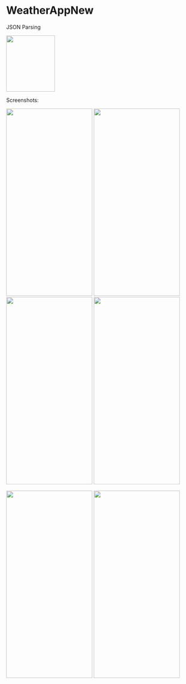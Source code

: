# WeatherAppNew
JSON Parsing

<p>
<img src="https://user-images.githubusercontent.com/107529020/181051196-c8a9fd74-1cac-4d59-9820-21fc9bcc1751.png" height="150" width="130"/>
<p>
 Screenshots:
 <p>
<img src="https://user-images.githubusercontent.com/107529020/181052695-26361769-613c-42c4-b410-29fb856e0302.png" height="500" width="230"/> 
<img src="https://user-images.githubusercontent.com/107529020/181054628-181482dd-6130-4940-abe2-0cb6949f1bc8.png" height="500" width="230"/>
<img src="https://user-images.githubusercontent.com/107529020/181055364-0d66e49e-7317-4b6e-bd9b-d1f9e749aca6.png" height="500" width="230"/>
<img src="https://user-images.githubusercontent.com/107529020/181056110-2ba87773-ec2f-43db-b014-c20ce3a6c522.png" height="500" width="230"/>
<p>
<img src="https://user-images.githubusercontent.com/107529020/181056575-a8e373e6-62a8-4de5-967e-15c139f9a743.png" height="500" width="230"/>
<img src="https://user-images.githubusercontent.com/107529020/181056590-bdb678a3-c1e1-448b-a64e-a52cb8dedb33.png" height="500" width="230"/>

